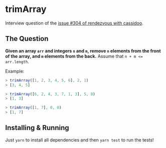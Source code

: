 # trimArray

Interview question of the [issue #304 of rendezvous with cassidoo](https://buttondown.email/cassidoo/archive/5922/).

## The Question

**Given an array `arr` and integers `n` and `m`, remove `n` elements from the front of the array, and `m` elements from the back.** Assume that `n + m <= arr.length`.

Example:

```js
> trimArray([1, 2, 3, 4, 5, 6], 2, 1)
> [3, 4, 5]

> trimArray([6, 2, 4, 3, 7, 1, 3], 5, 0)
> [1, 3]

> trimArray([1, 7], 0, 0)
> [1, 7]
```

## Installing & Running

Just `yarn` to install all dependencies and then `yarn test` to run the tests!
